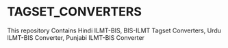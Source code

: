 # TAGSET_CONVERTERS
This repository Contains Hindi ILMT-BIS, BIS-ILMT Tagset Converters, Urdu ILMT-BIS Converter, Punjabi ILMT-BIS Converter
